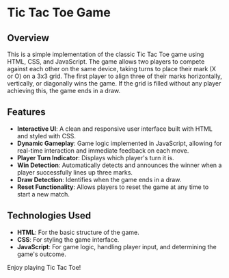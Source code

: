 # Tic Tac Toe Game

## Overview
This is a simple implementation of the classic Tic Tac Toe game using HTML, CSS, and JavaScript. The game allows two players to compete against each other on the same device, taking turns to place their mark (X or O) on a 3x3 grid. The first player to align three of their marks horizontally, vertically, or diagonally wins the game. If the grid is filled without any player achieving this, the game ends in a draw.

## Features
- **Interactive UI**: A clean and responsive user interface built with HTML and styled with CSS.
- **Dynamic Gameplay**: Game logic implemented in JavaScript, allowing for real-time interaction and immediate feedback on each move.
- **Player Turn Indicator**: Displays which player's turn it is.
- **Win Detection**: Automatically detects and announces the winner when a player successfully lines up three marks.
- **Draw Detection**: Identifies when the game ends in a draw.
- **Reset Functionality**: Allows players to reset the game at any time to start a new match.

## Technologies Used
- **HTML**: For the basic structure of the game.
- **CSS**: For styling the game interface.
- **JavaScript**: For game logic, handling player input, and determining the game's outcome.


Enjoy playing Tic Tac Toe!
